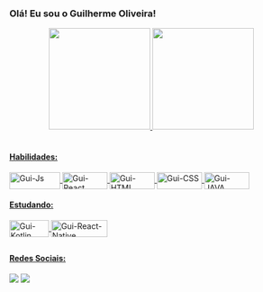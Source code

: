 ### Olá! Eu sou o Guilherme Oliveira! 

<div align="center">
  <a href="https://github.com/guiaocarvalhoo">
  <img height="180em" src="https://github-readme-stats.vercel.app/api?username=guiaocarvalhoo&show_icons=true&theme=dark&include_all_commits=true&count_private=true"/>
  <img height="180em" src="https://github-readme-stats.vercel.app/api/top-langs/?username=guiaocarvalhoo&layout=compact&langs_count=7&theme=dark"/>
</div>
  
<div style="display: inline_block"><br>
  <h4> Habilidades: </h4>
  <img align="center" alt="Gui-Js" height="30" width="90" src="https://img.shields.io/badge/JavaScript-F7DF1E?style=for-the-badge&logo=javascript&logoColor=black">
  <img align="center" alt="Gui-React" height="30" width="80" src="https://img.shields.io/badge/React-20232A?style=for-the-badge&logo=react&logoColor=61DAFB">
  <img align="center" alt="Gui-HTML" height="30" width="80" src="https://img.shields.io/badge/HTML5-E34F26?style=for-the-badge&logo=html5&logoColor=white">
  <img align="center" alt="Gui-CSS" height="30" width="80" src="https://img.shields.io/badge/CSS3-1572B6?style=for-the-badge&logo=css3&logoColor=white">
  <img align="center" alt="Gui-JAVA" height="30" width="80" src="https://img.shields.io/badge/Java-ED8B00?style=for-the-badge&logo=java&logoColor=white">
</div> 
  
 <div>
   <h4> Estudando: </h4>
    <img align="center" alt="Gui-Kotlin" height="30" width="70" src="https://img.shields.io/badge/Kotlin-0095D5?&style=for-the-badge&logo=kotlin&logoColor=white">
    <img align="center" alt="Gui-React-Native" height="30" width="100" src="https://img.shields.io/badge/React_Native-20232A?style=for-the-badge&logo=react&logoColor=61DAFB">
 </div>
  
##
  
 <div>

   <h4>Redes Sociais: </h4>
  <a href="https://instagram.com/guiaocarvalho_gb" target="_blank"><img src="https://img.shields.io/badge/-Instagram-%23E4405F?style=for-the-badge&logo=instagram&logoColor=white" target="_blank"></a>
  <a href="https://www.linkedin.com/in/guilhermeaocarvalho/" target="_blank"><img src="https://img.shields.io/badge/-LinkedIn-%230077B5?style=for-the-badge&logo=linkedin&logoColor=white" target="_blank"></a>   
 </div>

